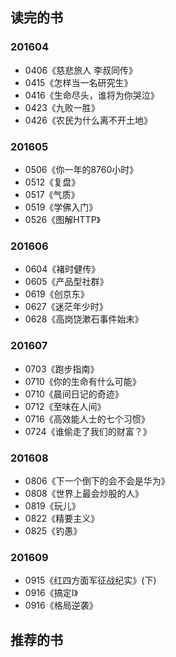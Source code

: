 ##  读完的书
### 201604
+ 0406《慈悲旅人 李叔同传》
+ 0415《怎样当一名研究生》
+ 0416《生命尽头，谁将为你哭泣》
+ 0423《九败一胜》
+ 0426《农民为什么离不开土地》

### 201605
+ 0506《你一年的8760小时》
+ 0512《复盘》
+ 0517《气质》
+ 0519《学佛入门》
+ 0526《图解HTTP》

### 201606
+ 0604《褚时健传》
+ 0605《产品型社群》
+ 0619《创京东》 
+ 0627《迷茫年少时》
+ 0628《高岗饶漱石事件始末》

### 201607
+ 0703《跑步指南》 
+ 0710《你的生命有什么可能》
+ 0710《晨间日记的奇迹》
+ 0712《至味在人间》
+ 0716《高效能人士的七个习惯》
+ 0724《谁偷走了我们的财富？》

### 201608
+ 0806《下一个倒下的会不会是华为》
+ 0808《世界上最会炒股的人》
+ 0819《玩儿》
+ 0822《精要主义》
+ 0825《钓愚》

### 201609
+ 0915《红四方面军征战纪实》(下)
+ 0916《搞定I》
+ 0916《格局逆袭》






##  推荐的书